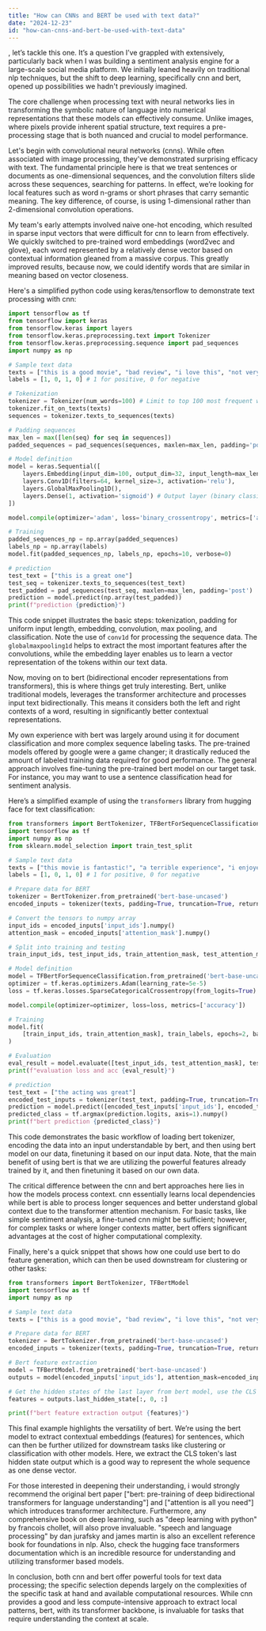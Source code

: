 ```yaml
---
title: "How can CNNs and BERT be used with text data?"
date: "2024-12-23"
id: "how-can-cnns-and-bert-be-used-with-text-data"
---
```


, let’s tackle this one. It’s a question I’ve grappled with extensively, particularly back when I was building a sentiment analysis engine for a large-scale social media platform. We initially leaned heavily on traditional nlp techniques, but the shift to deep learning, specifically cnn and bert, opened up possibilities we hadn't previously imagined.

The core challenge when processing text with neural networks lies in transforming the symbolic nature of language into numerical representations that these models can effectively consume. Unlike images, where pixels provide inherent spatial structure, text requires a pre-processing stage that is both nuanced and crucial to model performance.

Let's begin with convolutional neural networks (cnns). While often associated with image processing, they've demonstrated surprising efficacy with text. The fundamental principle here is that we treat sentences or documents as one-dimensional sequences, and the convolution filters slide across these sequences, searching for patterns. In effect, we’re looking for local features such as word n-grams or short phrases that carry semantic meaning. The key difference, of course, is using 1-dimensional rather than 2-dimensional convolution operations.

My team's early attempts involved naive one-hot encoding, which resulted in sparse input vectors that were difficult for cnn to learn from effectively. We quickly switched to pre-trained word embeddings (word2vec and glove), each word represented by a relatively dense vector based on contextual information gleaned from a massive corpus. This greatly improved results, because now, we could identify words that are similar in meaning based on vector closeness.

Here's a simplified python code using keras/tensorflow to demonstrate text processing with cnn:

```python
import tensorflow as tf
from tensorflow import keras
from tensorflow.keras import layers
from tensorflow.keras.preprocessing.text import Tokenizer
from tensorflow.keras.preprocessing.sequence import pad_sequences
import numpy as np

# Sample text data
texts = ["this is a good movie", "bad review", "i love this", "not very good"]
labels = [1, 0, 1, 0] # 1 for positive, 0 for negative

# Tokenization
tokenizer = Tokenizer(num_words=100) # Limit to top 100 most frequent words
tokenizer.fit_on_texts(texts)
sequences = tokenizer.texts_to_sequences(texts)

# Padding sequences
max_len = max([len(seq) for seq in sequences])
padded_sequences = pad_sequences(sequences, maxlen=max_len, padding='post')

# Model definition
model = keras.Sequential([
    layers.Embedding(input_dim=100, output_dim=32, input_length=max_len), # Embedding layer
    layers.Conv1D(filters=64, kernel_size=3, activation='relu'),
    layers.GlobalMaxPooling1D(),
    layers.Dense(1, activation='sigmoid') # Output layer (binary classification)
])

model.compile(optimizer='adam', loss='binary_crossentropy', metrics=['accuracy'])

# Training
padded_sequences_np = np.array(padded_sequences)
labels_np = np.array(labels)
model.fit(padded_sequences_np, labels_np, epochs=10, verbose=0)

# prediction
test_text = ["this is a great one"]
test_seq = tokenizer.texts_to_sequences(test_text)
test_padded = pad_sequences(test_seq, maxlen=max_len, padding='post')
prediction = model.predict(np.array(test_padded))
print(f"prediction {prediction}")

```

This code snippet illustrates the basic steps: tokenization, padding for uniform input length, embedding, convolution, max pooling, and classification. Note the use of `conv1d` for processing the sequence data. The `globalmaxpooling1d` helps to extract the most important features after the convolutions, while the embedding layer enables us to learn a vector representation of the tokens within our text data.

Now, moving on to bert (bidirectional encoder representations from transformers), this is where things get truly interesting. Bert, unlike traditional models, leverages the transformer architecture and processes input text bidirectionally. This means it considers both the left and right contexts of a word, resulting in significantly better contextual representations.

My own experience with bert was largely around using it for document classification and more complex sequence labeling tasks. The pre-trained models offered by google were a game changer; it drastically reduced the amount of labeled training data required for good performance. The general approach involves fine-tuning the pre-trained bert model on our target task. For instance, you may want to use a sentence classification head for sentiment analysis.

Here’s a simplified example of using the `transformers` library from hugging face for text classification:

```python
from transformers import BertTokenizer, TFBertForSequenceClassification
import tensorflow as tf
import numpy as np
from sklearn.model_selection import train_test_split

# Sample text data
texts = ["this movie is fantastic!", "a terrible experience", "i enjoyed it a lot", "awful acting"]
labels = [1, 0, 1, 0] # 1 for positive, 0 for negative

# Prepare data for BERT
tokenizer = BertTokenizer.from_pretrained('bert-base-uncased')
encoded_inputs = tokenizer(texts, padding=True, truncation=True, return_tensors='tf')

# Convert the tensors to numpy array
input_ids = encoded_inputs['input_ids'].numpy()
attention_mask = encoded_inputs['attention_mask'].numpy()

# Split into training and testing
train_input_ids, test_input_ids, train_attention_mask, test_attention_mask, train_labels, test_labels = train_test_split(input_ids, attention_mask, np.array(labels), test_size=0.2)

# Model definition
model = TFBertForSequenceClassification.from_pretrained('bert-base-uncased', num_labels=2)
optimizer = tf.keras.optimizers.Adam(learning_rate=5e-5)
loss = tf.keras.losses.SparseCategoricalCrossentropy(from_logits=True)

model.compile(optimizer=optimizer, loss=loss, metrics=['accuracy'])

# Training
model.fit(
    [train_input_ids, train_attention_mask], train_labels, epochs=2, batch_size=2, verbose=0
)

# Evaluation
eval_result = model.evaluate([test_input_ids, test_attention_mask], test_labels)
print(f"evaluation loss and acc {eval_result}")

# prediction
test_text = ["the acting was great"]
encoded_test_inputs = tokenizer(test_text, padding=True, truncation=True, return_tensors='tf')
prediction = model.predict([encoded_test_inputs['input_ids'], encoded_test_inputs['attention_mask']])
predicted_class = tf.argmax(prediction.logits, axis=1).numpy()
print(f"bert prediction {predicted_class}")

```

This code demonstrates the basic workflow of loading bert tokenizer, encoding the data into an input understandable by bert, and then using bert model on our data, finetuning it based on our input data. Note, that the main benefit of using bert is that we are utilizing the powerful features already trained by it, and then finetuning it based on our own data.

The critical difference between the cnn and bert approaches here lies in how the models process context. cnn essentially learns local dependencies while bert is able to process longer sequences and better understand global context due to the transformer attention mechanism. For basic tasks, like simple sentiment analysis, a fine-tuned cnn might be sufficient; however, for complex tasks or where longer contexts matter, bert offers significant advantages at the cost of higher computational complexity.

Finally, here's a quick snippet that shows how one could use bert to do feature generation, which can then be used downstream for clustering or other tasks:

```python
from transformers import BertTokenizer, TFBertModel
import tensorflow as tf
import numpy as np

# Sample text data
texts = ["this is a good movie", "bad review", "i love this", "not very good"]

# Prepare data for BERT
tokenizer = BertTokenizer.from_pretrained('bert-base-uncased')
encoded_inputs = tokenizer(texts, padding=True, truncation=True, return_tensors='tf')

# Bert feature extraction
model = TFBertModel.from_pretrained('bert-base-uncased')
outputs = model(encoded_inputs['input_ids'], attention_mask=encoded_inputs['attention_mask'])

# Get the hidden states of the last layer from bert model, use the CLS token for sequence level representation
features = outputs.last_hidden_state[:, 0, :]

print(f"bert feature extraction output {features}")
```

This final example highlights the versatility of bert. We’re using the bert model to extract contextual embeddings (features) for sentences, which can then be further utilized for downstream tasks like clustering or classification with other models. Here, we extract the CLS token's last hidden state output which is a good way to represent the whole sequence as one dense vector.

For those interested in deepening their understanding, i would strongly recommend the original bert paper ["bert: pre-training of deep bidirectional transformers for language understanding"] and ["attention is all you need"] which introduces transformer architecture. Furthermore, any comprehensive book on deep learning, such as "deep learning with python" by francois chollet, will also prove invaluable. "speech and language processing" by dan jurafsky and james martin is also an excellent reference book for foundations in nlp. Also, check the hugging face transformers documentation which is an incredible resource for understanding and utilizing transformer based models.

In conclusion, both cnn and bert offer powerful tools for text data processing; the specific selection depends largely on the complexities of the specific task at hand and available computational resources. While cnn provides a good and less compute-intensive approach to extract local patterns, bert, with its transformer backbone, is invaluable for tasks that require understanding the context at scale.
